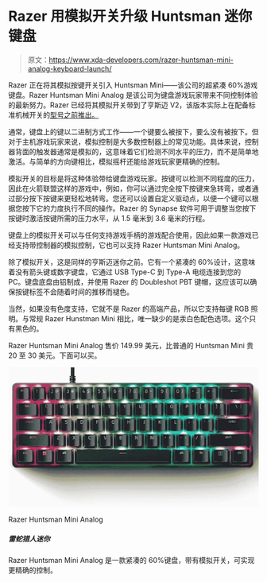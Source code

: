 # Razer 用模拟开关升级 Huntsman 迷你键盘

> 原文：<https://www.xda-developers.com/razer-huntsman-mini-analog-keyboard-launch/>

Razer 正在将其模拟按键开关引入 Huntsman Mini——该公司的超紧凑 60%游戏键盘。Razer Huntsman Mini Analog 是该公司为键盘游戏玩家带来不同控制体验的最新努力。Razer 已经将其模拟开关带到了亨斯迈 V2，该版本实际上在配备标准机械开关的[型号之前推出。](https://www.xda-developers.com/razer-huntsman-v2-keyboard-8000hz-polling-rate/)

通常，键盘上的键以二进制方式工作——一个键要么被按下，要么没有被按下。但对于主机游戏玩家来说，模拟控制是大多数控制器上的常见功能。具体来说，控制器背面的触发器通常是模拟的，这意味着它们检测不同水平的压力，而不是简单地激活。与简单的方向键相比，模拟摇杆还能给游戏玩家更精确的控制。

模拟开关的目标是将这种体验带给键盘游戏玩家。按键可以检测不同程度的压力，因此在火箭联盟这样的游戏中，例如，你可以通过完全按下按键来急转弯，或者通过部分按下按键来更轻松地转弯。您还可以设置自定义驱动点，以便一个键可以根据您按下它的力度执行不同的操作。Razer 的 Synapse 软件可用于调整当您按下按键时激活按键所需的压力水平，从 1.5 毫米到 3.6 毫米的行程。

键盘上的模拟开关可以与任何支持游戏手柄的游戏配合使用，因此如果一款游戏已经支持带控制器的模拟控制，它也可以支持 Razer Huntsman Mini Analog。

除了模拟开关，这是同样的亨斯迈迷你之前。它有一个紧凑的 60%设计，这意味着没有箭头键或数字键盘，它通过 USB Type-C 到 Type-A 电缆连接到您的 PC。键盘底盘由铝制成，并使用 Razer 的 Doubleshot PBT 键帽，这应该可以确保按键标签不会随着时间的推移而褪色。

当然，如果没有色度支持，它就不是 Razer 的高端产品，所以它支持每键 RGB 照明。与常规 Razer Hunstman Mini 相比，唯一缺少的是汞白色配色选项。这个只有黑色的。

Razer Huntsman Mini Analog 售价 149.99 美元，比普通的 Huntsman Mini 贵 20 至 30 美元。下面可以买。

 <picture>![The Razer Huntsman Mini Analog is a compact 60% keyboard with analog switches for more precise control.](img/2f9ef16ee251ea6504604239240c1f75.png)</picture> 

Razer Huntsman Mini Analog

##### 雷蛇猎人迷你

Razer Huntsman Mini Analog 是一款紧凑的 60%键盘，带有模拟开关，可实现更精确的控制。